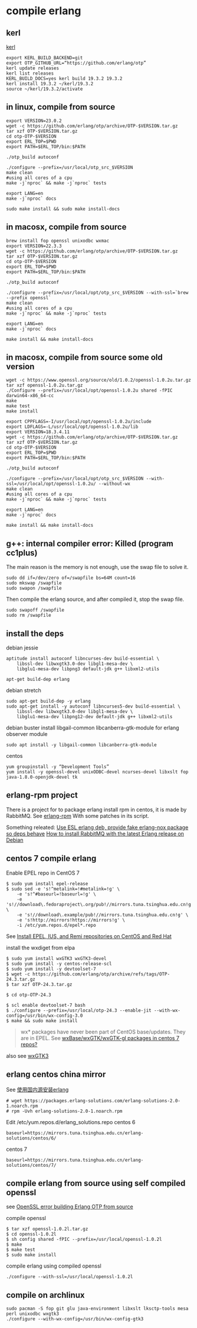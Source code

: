 # compile erlang

## kerl
[kerl](https://github.com/kerl/kerl)

``` shell
export KERL_BUILD_BACKEND=git
export OTP_GITHUB_URL=“https://github.com/erlang/otp”
kerl update releases
kerl list releases
KERL_BUILD_DOCS=yes kerl build 19.3.2 19.3.2
kerl install 19.3.2 ~/kerl/19.3.2
source ~/kerl/19.3.2/activate
```

## in linux, compile from source

``` shell
export VERSION=23.0.2
wget -c https://github.com/erlang/otp/archive/OTP-$VERSION.tar.gz
tar xzf OTP-$VERSION.tar.gz
cd otp-OTP-$VERSION
export ERL_TOP=$PWD
export PATH=$ERL_TOP/bin:$PATH

./otp_build autoconf

./configure --prefix=/usr/local/otp_src_$VERSION
make clean
#using all cores of a cpu
make -j`nproc` && make -j`nproc` tests

export LANG=en
make -j`nproc` docs

sudo make install && sudo make install-docs
```

## in macosx, compile from source

``` shell
brew install fop openssl unixodbc wxmac
export VERSION=22.3.3
wget -c https://github.com/erlang/otp/archive/OTP-$VERSION.tar.gz
tar xzf OTP-$VERSION.tar.gz
cd otp-OTP-$VERSION
export ERL_TOP=$PWD
export PATH=$ERL_TOP/bin:$PATH

./otp_build autoconf

./configure --prefix=/usr/local/opt/otp_src_$VERSION --with-ssl=`brew --prefix openssl`
make clean
#using all cores of a cpu
make -j`nproc` && make -j`nproc` tests

export LANG=en
make -j`nproc` docs

make install && make install-docs
```

## in macosx, compile from source some old version

``` shell
wget -c https://www.openssl.org/source/old/1.0.2/openssl-1.0.2u.tar.gz
tar xzf openssl-1.0.2u.tar.gz
./Configure --prefix=/usr/local/opt/openssl-1.0.2u shared -fPIC darwin64-x86_64-cc
make
make test
make install

export CPPFLAGS=-I/usr/local/opt/openssl-1.0.2u/include
export LDFLAGS=-L/usr/local/opt/openssl-1.0.2u/lib
export VERSION=18.3.4.11
wget -c https://github.com/erlang/otp/archive/OTP-$VERSION.tar.gz
tar xzf OTP-$VERSION.tar.gz
cd otp-OTP-$VERSION
export ERL_TOP=$PWD
export PATH=$ERL_TOP/bin:$PATH

./otp_build autoconf

./configure --prefix=/usr/local/opt/otp_src_$VERSION --with-ssl=/usr/local/opt/openssl-1.0.2u/ --without-wx
make clean
#using all cores of a cpu
make -j`nproc` && make -j`nproc` tests

export LANG=en
make -j`nproc` docs

make install && make install-docs
```

## g++: internal compiler error: Killed (program cc1plus)
The main reason is the memory is not enough, use the swap file to solve it.

``` shell
sudo dd if=/dev/zero of=/swapfile bs=64M count=16
sudo mkswap /swapfile
sudo swapon /swapfile
```

Then compile the erlang source, and after compiled it, stop the swap file.

``` shell
sudo swapoff /swapfile
sudo rm /swapfile
```


## install the deps
debian jessie
``` shell
aptitude install autoconf libncurses-dev build-essential \
    libssl-dev libwxgtk3.0-dev libgl1-mesa-dev \
    libglu1-mesa-dev libpng3 default-jdk g++ libxml2-utils

apt-get build-dep erlang
```
debian stretch
```shell
sudo apt-get build-dep -y erlang
sudo apt-get install -y autoconf libncurses5-dev build-essential \
    libssl-dev libwxgtk3.0-dev libgl1-mesa-dev \
    libglu1-mesa-dev libpng12-dev default-jdk g++ libxml2-utils
```
debian buster
install libgail-common libcanberra-gtk-module for erlang observer module
``` shell
sudo apt install -y libgail-common libcanberra-gtk-module
```

centos

``` shell
yum groupinstall -y “Development Tools”
yum install -y openssl-devel unixODBC-devel ncurses-devel libxslt fop java-1.8.0-openjdk-devel tk
```

## erlang-rpm project
There is a project for to package erlang install rpm in centos, it is made by RabbitMQ.
See [erlang-rpm](https://github.com/rabbitmq/erlang-rpm)
With some patches in its script.

Something releated:
[Use ESL erlang deb, provide fake erlang-nox package so deps behave](https://gist.github.com/RJ/2284940)
[How to install RabbitMQ with the latest Erlang release on Debian](https://blog.eriksen.com.br/en/how-install-rabbitmq-latest-erlang-release-debian)


## centos 7 compile erlang

Enable EPEL repo in CentOS 7
``` shell
$ sudo yum install epel-release
$ sudo sed -e 's!^metalink=!#metalink=!g' \
    -e 's!^#baseurl=!baseurl=!g' \
    -e 's!//download\.fedoraproject\.org/pub!//mirrors.tuna.tsinghua.edu.cn!g' \
    -e 's!//download\.example/pub!//mirrors.tuna.tsinghua.edu.cn!g' \
    -e 's!http://mirrors!https://mirrors!g' \
    -i /etc/yum.repos.d/epel*.repo
```
See [Install EPEL, IUS, and Remi repositories on CentOS and Red Hat](https://support.rackspace.com/how-to/install-epel-and-additional-repositories-on-centos-and-red-hat/)

install the wxdiget from elpa

``` shell
$ sudo yum install wxGTK3 wxGTK3-devel
$ sudo yum install -y centos-release-scl
$ sudo yum install -y devtoolset-7
$ wget -c https://github.com/erlang/otp/archive/refs/tags/OTP-24.3.tar.gz
$ tar xzf OTP-24.3.tar.gz

$ cd otp-OTP-24.3

$ scl enable devtoolset-7 bash
$ ./configure --prefix=/usr/local/otp-24.3 --enable-jit --with-wx-config=/usr/bin/wx-config-3.0
$ make && sudo make install
```
> wx* packages have never been part of CentOS base/updates. They are in EPEL.
See [wxBase/wxGTK/wxGTK-gl packages in centos 7 repos?](https://www.centos.org/forums/viewtopic.php?t=50620)

also see [wxGTK3](https://centos.pkgs.org/7/epel-x86_64/wxGTK3-3.0.4-1.el7.x86_64.rpm.html)

## erlang centos china mirror
See [使用国内源安装erlang](http://www.jianshu.com/p/27197d58e94c)

``` shell
# wget https://packages.erlang-solutions.com/erlang-solutions-2.0-1.noarch.rpm
# rpm -Uvh erlang-solutions-2.0-1.noarch.rpm
```
Edit /etc/yum.repos.d/erlang_solutions.repo
centos 6

``` shell
baseurl=https://mirrors.tuna.tsinghua.edu.cn/erlang-solutions/centos/6/
```

centos 7
``` shell
baseurl=https://mirrors.tuna.tsinghua.edu.cn/erlang-solutions/centos/7/
```

## compile erlang from source using self compiled openssl
see [OpenSSL error building Erlang OTP from source](https://stackoverflow.com/questions/6618233/openssl-error-building-erlang-otp-from-source)

compile openssl
``` shell
$ tar xzf openssl-1.0.2l.tar.gz
$ cd openssl-1.0.2l
$ sh config shared -fPIC --prefix=/usr/local/openssl-1.0.2l
$ make
$ make test
$ sudo make install
```

compile erlang using compiled openssl

``` shell
./configure --with-ssl=/usr/local/openssl-1.0.2l
```

## compile on archlinux
``` shell
sudo pacman -S fop git glu java-environment libxslt lksctp-tools mesa perl unixodbc wxgtk3
./configure --with-wx-config=/usr/bin/wx-config-gtk3
```
